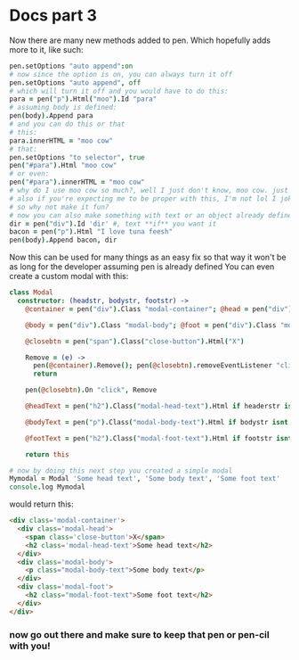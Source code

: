 # Docs part 3

Now there are many new methods added to pen. Which hopefully adds more to it,
like such:

```coffee
pen.setOptions "auto append":on
# now since the option is on, you can always turn it off
pen.setOptions "auto append", off
# which will turn it off and you would have to do this:
para = pen("p").Html("moo").Id "para"
# assuming body is defined:
pen(body).Append para
# and you can do this or that
# this:
para.innerHTML = "moo cow"
# that:
pen.setOptions "to selector", true
pen("#para").Html "moo cow"
# or even:
pen("#para").innerHTML = "moo cow"
# why do I use moo cow so much?, well I just don't know, moo cow. just moo cow
# also if you're expecting me to be proper with this, I'm not lol I joke and stuff and seeing all this "'i'm fancy and only make my scripts top noch with my talking capabilities'" stuff is boring-
# so why not make it fun?
# now you can also make something with text or an object already defined:
dir = pen("div").Id 'dir' #, text **if** you want it
bacon = pen("p").Html "I love tuna feesh"
pen(body).Append bacon, dir
```

Now this can be used for many things as an easy fix so that way it won't be as long for the developer
assuming pen is already defined
You can even create a custom modal with this:
```coffee
class Modal
  constructor: (headstr, bodystr, footstr) ->
    @container = pen("div").Class "modal-container"; @head = pen("div").Class "modal-head"

    @body = pen("div").Class "modal-body"; @foot = pen("div").Class "modal-foot"

    @closebtn = pen("span").Class("close-button").Html("X")

    Remove = (e) ->
      pen(@container).Remove(); pen(@closebtn).removeEventListener "click", Remove
      return

    pen(@closebtn).On "click", Remove

    @headText = pen("h2").Class("modal-head-text").Html if headerstr isnt null then headerstr else ''

    @bodyText = pen("p").Class("modal-body-text").Html if bodystr isnt null then bodystr else ''

    @footText = pen("h2").Class("modal-foot-text").Html if footstr isnt null then footstr else ''

    return this

# now by doing this next step you created a simple modal
Mymodal = Modal 'Some head text', 'Some body text', 'Some foot text'
console.log Mymodal
```
would return this:
```html
<div class='modal-container'>
  <div class='modal-head'>
    <span class='close-button'>X</span>
    <h2 class='modal-head-text'>Some head text</h2>
  </div>
  <div class='modal-body'>
    <p class="modal-body-text">Some body text</p>
  </div>
  <div class='modal-foot'>
    <h2 class="modal-foot-text">Some foot text</h2>
  </div>
</div>
```

### now go out there and make sure to keep that pen or pen-cil with you!
